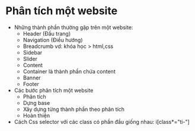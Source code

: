 # Phân tích một website
- Những thành phần thường gặp trên một website:
    + Header (Đầu trang)
    + Navigation (Điều hướng)
    + Breadcrumb vd: khóa học > html,css
    + Sidebar
    + Slider
    + Content
    + Container là thành phần chứa content
    + Banner
    + Footer
- Các bước phân tích một website
    + Phân tích
    + Dựng base
    + Xây dựng từng thành phần theo phân tích
    + Hoàn thiện
- Cách Css selector với các class có phần đầu giống nhau: i[class*="ti-"]
